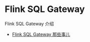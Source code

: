 # Flink SQL Gateway

Flink SQL Gateway 介绍

* [Flink SQL Gateway 那些事儿](https://mp.weixin.qq.com/s/MMNEIG0FXM_HYe5TaBiJlg)
